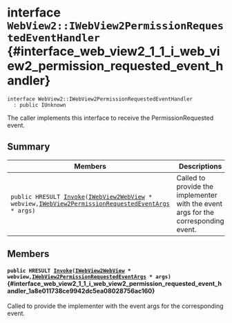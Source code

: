# interface `WebView2::IWebView2PermissionRequestedEventHandler` {#interface_web_view2_1_1_i_web_view2_permission_requested_event_handler}

```
interface WebView2::IWebView2PermissionRequestedEventHandler
  : public IUnknown
```  

The caller implements this interface to receive the PermissionRequested event.

## Summary

 Members                        | Descriptions                                
--------------------------------|---------------------------------------------
`public HRESULT `[`Invoke`](#interface_web_view2_1_1_i_web_view2_permission_requested_event_handler_1a8e011738ce9942dc5ea08028756ac160)`(`[`IWebView2WebView`](WebView2--IWebView2WebView.md#interface_web_view2_1_1_i_web_view2_web_view)` * webview,`[`IWebView2PermissionRequestedEventArgs`](WebView2--IWebView2PermissionRequestedEventArgs.md#interface_web_view2_1_1_i_web_view2_permission_requested_event_args)` * args)` | Called to provide the implementer with the event args for the corresponding event.

## Members

#### `public HRESULT `[`Invoke`](#interface_web_view2_1_1_i_web_view2_permission_requested_event_handler_1a8e011738ce9942dc5ea08028756ac160)`(`[`IWebView2WebView`](WebView2--IWebView2WebView.md#interface_web_view2_1_1_i_web_view2_web_view)` * webview,`[`IWebView2PermissionRequestedEventArgs`](WebView2--IWebView2PermissionRequestedEventArgs.md#interface_web_view2_1_1_i_web_view2_permission_requested_event_args)` * args)` {#interface_web_view2_1_1_i_web_view2_permission_requested_event_handler_1a8e011738ce9942dc5ea08028756ac160}

Called to provide the implementer with the event args for the corresponding event.

